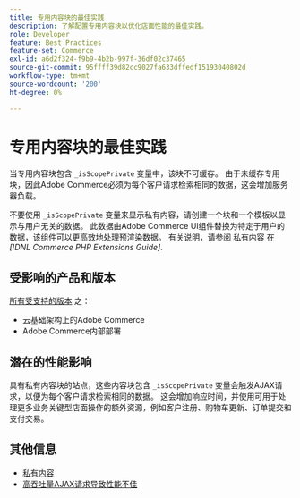 ```yaml
---
title: 专用内容块的最佳实践
description: 了解配置专用内容块以优化店面性能的最佳实践。
role: Developer
feature: Best Practices
feature-set: Commerce
exl-id: a6d2f324-f9b9-4b2b-997f-36df02c37465
source-git-commit: 95ffff39d82cc9027fa633dffedf15193040802d
workflow-type: tm+mt
source-wordcount: '200'
ht-degree: 0%

---
```


# 专用内容块的最佳实践

当专用内容块包含 `_isScopePrivate` 变量中，该块不可缓存。 由于未缓存专用块，因此Adobe Commerce必须为每个客户请求检索相同的数据，这会增加服务器负载。

不要使用 `_isScopePrivate` 变量来显示私有内容，请创建一个块和一个模板以显示与用户无关的数据。 此数据由Adobe Commerce UI组件替换为特定于用户的数据，该组件可以更高效地处理预渲染数据。 有关说明，请参阅 [私有内容](https://developer.adobe.com/commerce/php/development/cache/page/private-content/) 在 _[!DNL Commerce PHP Extensions Guide]_.

## 受影响的产品和版本

[所有受支持的版本](../../../release/versions.md) 之：

- 云基础架构上的Adobe Commerce
- Adobe Commerce内部部署

## 潜在的性能影响

具有私有内容块的站点，这些内容块包含 `_isScopePrivate` 变量会触发AJAX请求，以便为每个客户请求检索相同的数据。 这会增加响应时间，并使用可用于处理更多业务关键型店面操作的额外资源，例如客户注册、购物车更新、订单提交和支付交易。

## 其他信息

- [私有内容](../../../performance/configuration.md#client-side-optimization-settings)
- [高吞吐量AJAX请求导致性能不佳](https://experienceleague.adobe.com/docs/commerce-knowledge-base/kb/troubleshooting/miscellaneous/high-throughput-ajax-requests-cause-poor-performance.html)
